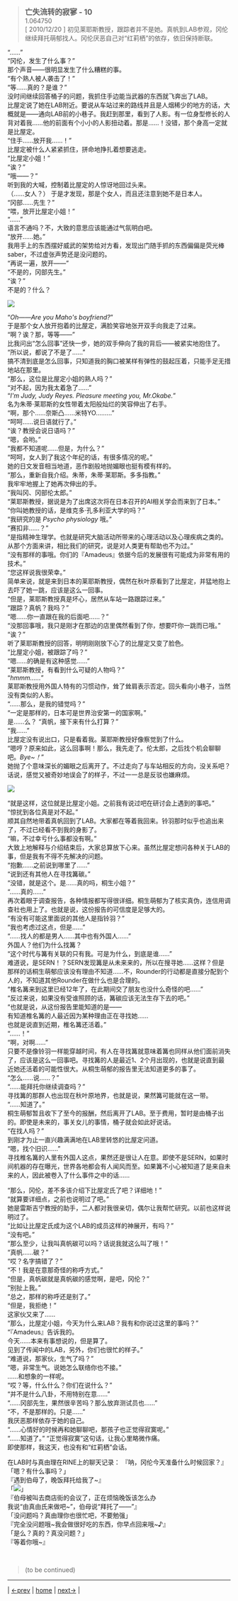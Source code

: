 > <big> **亡失流转的寂寥 - 10** </big>  
> 1.064750  
> [ 2010/12/20 ] 初见莱耶斯教授，跟踪者并不是她。真帆到LAB参观，冈伦继续拜托萌郁找人。冈伦厌恶自己对“红莉栖”的依存，依旧保持断联。  

“……”  
“冈伦，发生了什么事？”  
那个声音——很明显发生了什么糟糕的事。  
“有个熟人被人袭击了！”  
“等……真的？是谁？”  
没时间继续回答桶子的问题，我抓住手边能当武器的东西就飞奔出了LAB。  
比屋定说了她在LAB附近。要说从车站过来的路线并且是人烟稀少的地方的话，大概就是——通向LAB前的小巷子。我赶到那里，看到了人影。有一位身型修长的人背对着我……他的前面有个小小的人影扭动着。那是……！没错，那个身高一定就是比屋定。  
“住手……放开我……！”  
比屋定被什么人紧紧抓住，拼命地挣扎着想要逃走。  
“比屋定小姐！”  
“诶？”  
“哦——？”  
听到我的大喊，控制着比屋定的人惊讶地回过头来。  
（……女人？）
于是才发现，那是个女人，而且还注意到她不是日本人。  
“冈部……先生？”  
“喂，放开比屋定小姐！”  
“……”  
语言不通吗？不，大致的意思应该能通过气氛明白吧。  
“放开……她。”  
我用手上的东西摆好威武的架势给对方看，发现出门随手抓的东西偏偏是荧光棒saber，不过虚张声势还是没问题的。  
“再说一遍，放开——”  
“不是的，冈部先生。”  
“诶？”  
不是的？什么？  

![](../img/0060-1.png)

“*Oh——Are you Maho's boyfriend?*”  
于是那个女人放开抱着的比屋定，满脸笑容地张开双手向我走了过来。  
“啊？诶？那，等等——”  
比我问出“怎么回事”还快一步，她的双手伸向了我的背后——被紧实地抱住了。  
“所以说，都说了不是了……”  
搞不清到底是怎么回事，只知道我的胸口被某样有弹性的鼓起压着，只能手足无措地站在那里。  
“那么，这位是比屋定小姐的熟人吗？”  
“对不起，因为我太着急了……”  
“*I'm Judy, Judy Reyes. Pleasure meeting you, Mr.Okabe.*”  
名为朱蒂·莱耶斯的女性带着太阳般灿烂的笑容伸出了右手。  
“啊，那个……奈斯凸……米特YO………”  
“呵呵……说日语就行了。”  
“诶？教授会说日语吗？”  
“嗯，会哟。”  
“我都不知道呢……但是，为什么？”  
“呵呵，女人到了我这个年纪的话，有很多情况的呢。”  
她的日文发音相当地道，恶作剧般地抛媚眼也挺有模有样的。  
“那么，重新自我介绍。朱蒂，朱蒂·莱耶斯。多多指教。”  
我牢牢地握上了她再次伸出的手。  
“我叫冈、冈部伦太郎。”  
“莱耶斯教授，据说是为了出席这次将在日本召开的AI相关学会而来到了日本。”  
“你叫她教授的话，是维克多·孔多利亚大学的吗？”  
“我研究的是 *Psycho physiology* 哦。”  
“赛扣非……？”  
“是指精神生理学。也就是研究大脑活动所带来的心理活动以及心理疾病之类的。  
 从那个方面来讲，相比我们的研究，说是对人类更有帮助也不为过。”  
“没有那样的事哦。你们的『Amadeus』依据今后的发展很有可能成为非常有用的技术。”  
“您这样说我很荣幸。”  
简单来说，就是来到日本的莱耶斯教授，偶然在秋叶原看到了比屋定，并猛地抱上去吓了她一跳，应该是这么一回事。  
“但是，莱耶斯教授真是坏心，居然从车站一路跟踪过来。”  
“跟踪？真帆？我吗？”  
“嗯……你一直跟在我的后面吧……？”  
“没那回事哦，我只是刚才在那边的店里偶然看到了你，想要吓你一跳而已哦。”  
“诶？”  
听了莱耶斯教授的回答，明明刚刚放下心了的比屋定又变了脸色。  
“比屋定小姐，被跟踪了吗？”  
“嗯……的确是有这种感觉……”  
“莱耶斯教授，有看到什么可疑的人物吗？”  
“*hmmm……*”  
莱耶斯教授用外国人特有的习惯动作，耸了耸肩表示否定。回头看向小巷子，当然没有类似的人影。  
“……那么，是我的错觉吗？”  
“一定是那样的，日本可是世界治安第一的国家啊。”  
是……么？
“真帆，接下来有什么打算？”  
“我……”  
比屋定没有说出口，只是看着我。莱耶斯教授好像察觉到了什么。  
“嗯哼？原来如此，这么回事啊！那么，我先走了。伦太郎，之后找个机会聊聊吧。*Bye~！*”  
她抛了个意味深长的媚眼之后离开了。不过走向了与车站相反的方向，没关系吧？话说，感觉又被奇妙地误会了的样子，不过一一总是反驳也嫌麻烦。  

![](../img/0060-2.png)

“就是这样，这位就是比屋定小姐。之前我有说过吧在研讨会上遇到的事吧。”  
“惊扰到各位真是对不起。”  
顺其自然地带着真帆回到了LAB。大家都在等着我回来。铃羽那时似乎也追出来了，不过已经看不到我的身影了。  
“嘛，不过幸亏什么事都没有啊。”  
大致上地解释与介绍结束后，大家总算放下心来。虽然比屋定想问各种关于LAB的事，但是我有不得不先解决的问题。  
“抱歉……之前说到哪里了……”  
“说到还有其他人在寻找篝碳。”  
“没错，就是这个。是……真的吗，桐生小姐？”  
“……真的……”  
再次着眼于调查报告，各种情报都写得很详细。桐生萌郁为了核实真伪，连信用调查社也用上了。也就是说，这份报告的可信度是足够大的。  
“有没有可能这里面说的其他人是指铃羽？”  
“我也考虑过这点，但是……”  
“……找人的都是男人……其中也有外国人……”  
外国人？他们为什么找篝？  
“这个时代与篝有关联的只有我。可是为什么，到底是谁……”  
难道说，是SERN！？SERN发现篝是从未来来的，所以在搜寻她……这样？但是那样的话桐生萌郁应该没有理由不知道……不，Rounder的行动都是直接分配到个人的，不知道其他Rounder在做什么也是合理的。  
“椎名篝来到这里已经12年了，在此期间交了朋友也没什么奇怪的吧……”  
“反过来说，如果没有受谁照顾的话，篝碳应该无法生存下去的吧。”  
“也就是说，从这份报告里能知道的是——  
 有知道椎名篝的人最近因为某种理由正在寻找她……  
 也就是说直到近期，椎名篝还活着。”  
“……！”  
“啊，对啊……”  
只要不是像铃羽一样能穿越时间，有人在寻找篝就意味着篝也同样从他们面前消失了，应该是这么一回事吧。寻找篝的人是最近1、2个月出现的，也就是说直到最近她还活着的可能性很大。从桐生萌郁的报告里无法知道更多的事了。  
“怎么……说……？”  
“……能拜托你继续调查吗？”  
寻找篝的那群人也出现在秋叶原地界，也就是说，果然篝可能就在这一带。  
“……知道了。”  
桐生萌郁暂且收下了至今的报酬，然后离开了LAB。至于费用，暂时是由桶子出的。即使是未来的，事关女儿的事情，桶子就会如此好说话。  
“在找人吗？”  
到刚才为止一直兴趣满满地在LAB里转悠的比屋定问道。  
“嗯，找个旧识……”  
寻找椎名篝的人里有外国人这点，果然还是很让人在意。即使不是SERN，如果时间机器的存在曝光，世界各地都会有人闻风而至。如果篝不小心被知道了是来自未来的人，因此被卷入了什么事件之中的话……  

“那么，冈伦，差不多该介绍下比屋定氏了吧？详细地！”  
“就算要详细点，之前也说明过了吧。”  
她是雷斯吉宁教授的助手，二人都对我很亲切，偶尔让我帮忙研究。以前也这样说明过了。  
“比如让比屋定氏成为这个LAB的成员这样的神展开，有吗？”  
“没有吧。”  
“那么至少，让我叫真帆碳可以吗？话说我就这么叫了哦！”  
“真帆……碳？”  
“哎？名字搞错了？”  
“不！我是在意那奇怪的称呼方式。”  
“但是，真帆碳就是真帆碳的感觉啊，是吧，冈伦？”  
“别扯上我。”  
“总之，那样的称呼还是别了。”  
“但是，我拒绝！”  
这家伙又来了……  
“那么，比屋定小姐，今天为什么来LAB？我有和你说过这里的事吗？”  
“『Amadeus』告诉我的。  
 今天……本来有事想说的，但是算了。  
 见到了传闻中的LAB，另外，你们也很忙的样子。”  
“难道说，那家伙，生气了吗？”  
“嗯，非常生气。说她怎么联络你也不接。”  
……和想象的一样呢。  
“哎？等，什么什么？你们在说什么？”  
“并不是什么八卦，不用特别在意……”  
“……冈部先生，果然很辛苦吗？那么放弃测试员也……”  
“不，不是那样的。只是……”  
我厌恶那样依存于她的自己。  
“……心情好的时候再和她聊聊吧，那孩子也正觉得寂寞呢。”  
“……知道了。”
“正觉得寂寞”这句话，让我心里略微作痛。  
即使那样，我这天，也没有和“红莉栖”会话。  

在LAB时与真由理在RINE上的聊天记录：
『呐，冈伦今天准备什么时候回家？』  
「嗯？有什么事吗？」  
『遇到伯母了，晚饭拜托给我了~』  
「![](../img/emoji/okarin-ha.png)」  
『伯母被叫去商店街的会议了，正在烦恼晚饭该怎么办  
 我说“由真由氏来做吧~”，伯母说“拜托了——”』  
「没问题吗？真由理你也很忙吧，不要勉强」  
『完全没问题哦~我会做很好吃的东西，你早点回来哦~♪』  
「是么？真的？真没问题？」  
『等着你哦~』  


<br/>

> (to be continued)
---

| [←prev](./0059) | [home](../../) | [next→](./0061) |
